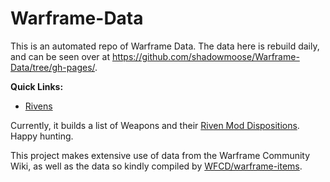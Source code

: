 # Warframe-Data

This is an automated repo of Warframe Data. The data here is rebuild daily, and can be seen over at https://github.com/shadowmoose/Warframe-Data/tree/gh-pages/.

__Quick Links:__
- [Rivens](https://github.com/shadowmoose/Warframe-Data/tree/gh-pages/Rivens.md)

Currently, it builds a list of Weapons and their [Riven Mod Dispositions](). Happy hunting.

This project makes extensive use of data from the Warframe Community Wiki, as well as the data so kindly compiled by [WFCD/warframe-items](https://github.com/WFCD/warframe-items).
